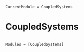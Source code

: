 ```@meta
CurrentModule = CoupledSystems
```

# CoupledSystems

```@index
```

```@autodocs
Modules = [CoupledSystems]
```
